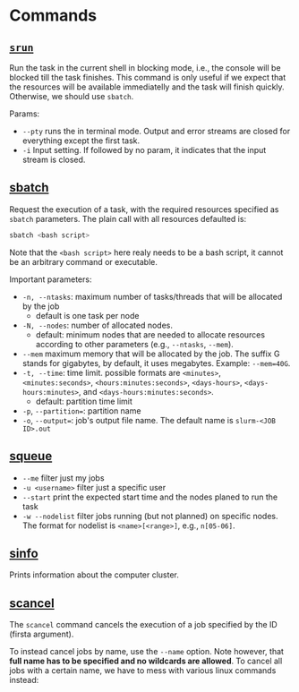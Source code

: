 
# Commands

## [`srun`](https://slurm.schedmd.com/srun.html)
Run the task in the current shell in blocking mode, i.e., the console will be blocked till the task finishes. This command is only useful if we expect that the resources will be available immediatelly and the task will finish quickly. Otherwise, we should use `sbatch`.


Params:
- `--pty` runs the in terminal mode. Output and error streams are closed for everything except the first task.
- `-i` Input setting. If followed by no param, it indicates that the input stream is closed.

## [sbatch](https://slurm.schedmd.com/sbatch.html)
Request the execution of a task, with the required resources specified as `sbatch` parameters. The plain call with all resources defaulted is:
```bash
sbatch <bash script>
```

Note that the `<bash script>` here realy needs to be a bash script, it cannot be an arbitrary command or executable.

Important parameters:
- `-n, --ntasks`: maximum number of tasks/threads that will be allocated by the job
    - default is one task per node
- `-N, --nodes`: number of allocated nodes. 
    - default: minimum nodes that are needed to allocate resources according to other parameters (e.g., `--ntasks`, `--mem`).
- `--mem` maximum memory that will be allocated by the job. The suffix G stands for gigabytes, by default, it uses megabytes. Example: `--mem=40G`.
- `-t, --time`: time limit. possible formats are `<minutes>`, `<minutes:seconds>`, `<hours:minutes:seconds>`, `<days-hours>`, `<days-hours:minutes>`, and `<days-hours:minutes:seconds>`. 
    - default: partition time limit
- `-p`, `--partition=`: partition name
- `-o`, `--output=`: job's output file name. The default name is `slurm-<JOB ID>.out`

## [squeue](https://slurm.schedmd.com/squeue.html)
- `--me` filter just my jobs
- `-u <username>` filter just a specific user
- `--start` print the expected start time and the nodes planed to run the task
- `-w --nodelist` filter jobs running (but not planned) on specific nodes. The format for nodelist is `<name>[<range>]`, e.g., `n[05-06]`.


## [sinfo](https://slurm.schedmd.com/sinfo.html)
Prints information about the computer cluster.


## [scancel](https://slurm.schedmd.com/scancel.html)
The `scancel` command cancels the execution of a job specified by the ID (firsta argument). 

To instead cancel jobs by name, use the `--name` option. Note however, that **full name has to be specified and no wildcards are allowed**. To cancel all jobs with a certain name, we have to mess with various linux commands instead: